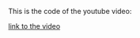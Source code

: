 This is the code of the youtube video:

[link to the video](https://www.youtube.com/watch?v=PG4q3zEkzw0)
